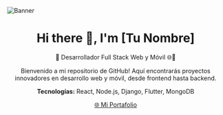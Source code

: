 ![Banner](URL_DE_TU_IMAGEN_DE_BANNER)

<h1 align="center">Hi there 👋, I'm [Tu Nombre]</h1>

<p align="center">
  🚀 Desarrollador Full Stack Web y Móvil 🌐📱
</p>

<p align="center">
  Bienvenido a mi repositorio de GitHub! Aquí encontrarás proyectos innovadores en desarrollo web y móvil, desde frontend hasta backend.
</p>

<p align="center">
  <b>Tecnologías:</b> React, Node.js, Django, Flutter, MongoDB
</p>

<p align="center">
  <a href="https://portafolio-b65f5.web.app/">🌐 Mi Portafolio</a>
</p>

<!--
**blackrose99/blackrose99** is a ✨ _special_ ✨ repository because its `README.md` (this file) appears on your GitHub profile.

Here are some ideas to get you started:

- 🔭 I’m currently working on ...
- 🌱 I’m currently learning ...
- 👯 I’m looking to collaborate on ...
- 🤔 I’m looking for help with ...
- 💬 Ask me about ...
- 📫 How to reach me: ...
- 😄 Pronouns: ...
- ⚡ Fun fact: ...
-->
